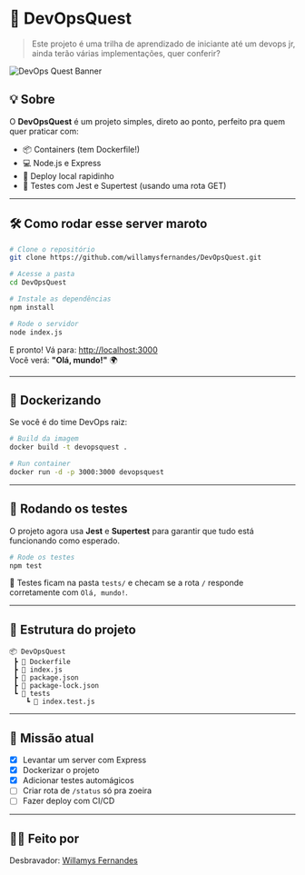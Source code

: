 # 🚀 DevOpsQuest

> Este projeto é uma trilha de aprendizado de iniciante até um devops jr, ainda terão várias implementações, quer conferir?

![DevOps Quest Banner](https://media.giphy.com/media/xTiIzJSKB4l7xTouE8/giphy.gif)

## 💡 Sobre

O **DevOpsQuest** é um projeto simples, direto ao ponto, perfeito pra quem quer praticar com:

- 📦 Containers (tem Dockerfile!)
- 💻 Node.js e Express
- 🚀 Deploy local rapidinho
- 🧪 Testes com Jest e Supertest (usando uma rota GET)

---

## 🛠️ Como rodar esse server maroto

```bash
# Clone o repositório
git clone https://github.com/willamysfernandes/DevOpsQuest.git

# Acesse a pasta
cd DevOpsQuest

# Instale as dependências
npm install

# Rode o servidor
node index.js
```

E pronto! Vá para: [http://localhost:3000](http://localhost:3000)  
Você verá: **"Olá, mundo!"** 🌍

---

## 🐳 Dockerizando

Se você é do time DevOps raiz:

```bash
# Build da imagem
docker build -t devopsquest .

# Run container
docker run -d -p 3000:3000 devopsquest
```

---

## 🧪 Rodando os testes

O projeto agora usa **Jest** e **Supertest** para garantir que tudo está funcionando como esperado.

```bash
# Rode os testes
npm test
```

📁 Testes ficam na pasta `tests/` e checam se a rota `/` responde corretamente com `Olá, mundo!`.

---

## 📁 Estrutura do projeto

```
📦 DevOpsQuest
 ┣ 📄 Dockerfile
 ┣ 📄 index.js
 ┣ 📄 package.json
 ┣ 📄 package-lock.json
 ┗ 📂 tests
    ┗ 📄 index.test.js
```

---

## 🧙 Missão atual

- [x] Levantar um server com Express
- [x] Dockerizar o projeto
- [x] Adicionar testes automágicos
- [ ] Criar rota de `/status` só pra zoeira
- [ ] Fazer deploy com CI/CD

---

## 🧙‍♂️ Feito por

Desbravador: [Willamys Fernandes](https://github.com/willamysfernandes)

